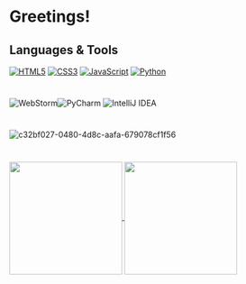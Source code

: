 # Greetings!

## Languages & Tools
[![HTML5](https://img.shields.io/badge/html5-%23E34F26.svg?style=for-the-badge&logo=html5&logoColor=white)]()
[![CSS3](https://img.shields.io/badge/css3-%231572B6.svg?style=for-the-badge&logo=css3&logoColor=white)]()
[![JavaScript](https://img.shields.io/badge/javascript-%23323330.svg?style=for-the-badge&logo=javascript&logoColor=%23F7DF1E)]()
[![Python](https://img.shields.io/badge/python-3670A0?style=for-the-badge&logo=python&logoColor=ffdd54)]()
#
![WebStorm](https://img.shields.io/badge/webstorm-143?style=for-the-badge&logo=webstorm&logoColor=white&color=black)![PyCharm](https://img.shields.io/badge/pycharm-143?style=for-the-badge&logo=pycharm&logoColor=black&color=black&labelColor=green) ![IntelliJ IDEA](https://img.shields.io/badge/IntelliJIDEA-000000.svg?style=for-the-badge&logo=intellij-idea&logoColor=white)

#
![c32bf027-0480-4d8c-aafa-679078cf1f56](https://github.com/CFokstuen/CFokstuen/assets/118830275/c8ccf8bf-c6cb-4231-8080-961550af3dbe)
# 
<a href="https://github.com/CFokstuen">
  <img height="200" align="center" src="https://github-readme-stats.vercel.app/api?username=CFokstuen&hide_rank=true&show_icons=true&&card_width=400&theme=radical" />
</a>
<a href="https://github.com/CFokstuen">
  <img height="200" align="center" src="https://github-readme-stats.vercel.app/api/top-langs/?username=CFokstuen&langs_count=8&&card_width=620&theme=radical" />
</a>



